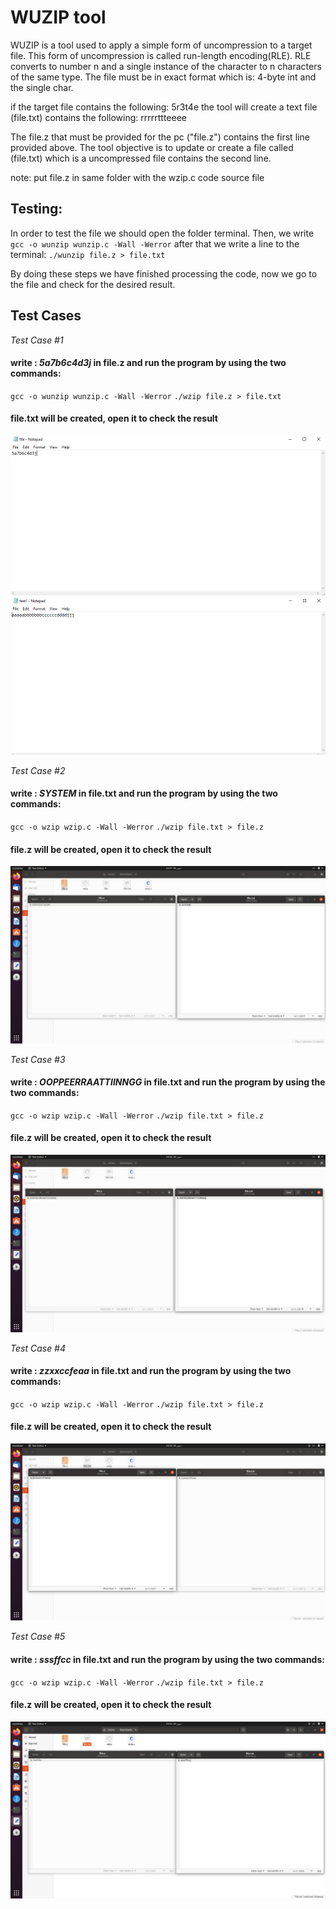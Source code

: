 

# WUZIP tool

WUZIP is a tool used to apply a simple form of uncompression to a target file. This form of uncompression is called run-length encoding(RLE). RLE converts  to number n and a single instance of the character to n characters of the same type. The file must be in exact format which is: 4-byte int and the single char.

if the target file contains the following:
5r3t4e
the tool will create a text file (file.txt) contains the following:
rrrrrttteeee

The file.z that must be provided for the pc ("file.z") contains the first line provided above. The tool objective is to update or create a file called (file.txt) which is a uncompressed file contains the second line.

note: put file.z in same folder with the wzip.c code source file
## Testing:
In order to test the file we should open the folder terminal. Then, we write 
`gcc -o wunzip wunzip.c -Wall -Werror`
after that we write a line to the terminal:
`./wunzip file.z > file.txt`

By doing these steps we have finished processing the code, now we go to the file and check for the desired result.

## Test Cases

*Test Case #1*
#### write : *5a7b6c4d3j* in file.z and run the program by using the two commands:
`gcc -o wunzip wunzip.c -Wall -Werror`
`./wzip file.z > file.txt`
#### file.txt will be created, open it to check the result
![](https://github.com/MahmoudKamal01/OS-project-1/blob/main/WUNZIP/test1.PNG)
![](https://github.com/MahmoudKamal01/OS-project-1/blob/main/WUNZIP/tttest1.PNG)

*Test Case #2*
#### write : *SYSTEM* in file.txt and run the program by using the two commands:
`gcc -o wzip wzip.c -Wall -Werror`
`./wzip file.txt > file.z`
#### file.z will be created, open it to check the result
![](https://github.com/MahmoudKamal01/OS-project-1/blob/main/ZIP/OS%20TEST%20CASES/2.jpg)

*Test Case #3*
#### write : *OOPPEERRAATTIINNGG* in file.txt and run the program by using the two commands:
`gcc -o wzip wzip.c -Wall -Werror`
`./wzip file.txt > file.z`
#### file.z will be created, open it to check the result
![](https://github.com/MahmoudKamal01/OS-project-1/blob/main/ZIP/OS%20TEST%20CASES/3.jpg)

*Test Case #4*
#### write : *zzxxccfeaa* in file.txt and run the program by using the two commands:
`gcc -o wzip wzip.c -Wall -Werror`
`./wzip file.txt > file.z`
#### file.z will be created, open it to check the result
![](https://github.com/MahmoudKamal01/OS-project-1/blob/main/ZIP/OS%20TEST%20CASES/4.jpg)

*Test Case #5*
#### write : *sssffcc* in file.txt and run the program by using the two commands:
`gcc -o wzip wzip.c -Wall -Werror`
`./wzip file.txt > file.z`
#### file.z will be created, open it to check the result
![](https://github.com/MahmoudKamal01/OS-project-1/blob/main/ZIP/OS%20TEST%20CASES/5.jpg)

